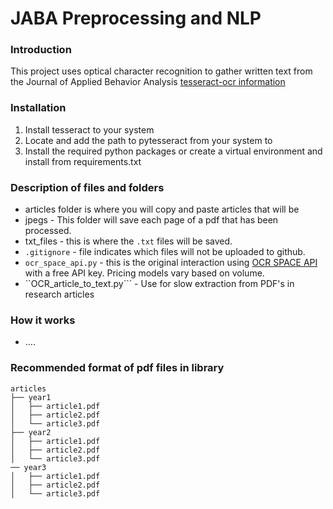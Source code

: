 # JABA Preprocessing and NLP
### Introduction

This project uses optical character recognition to gather written text from the Journal of Applied Behavior Analysis
[tesseract-ocr information](https://github.com/tesseract-ocr/tesseract/wiki)

### Installation
1. Install tesseract to your system
2. Locate and add the path to pytesseract from your system to 
3. Install the required python packages or create a virtual environment and install from requirements.txt

### Description of files and folders
* articles folder is where you will copy and paste articles that will be 
* jpegs - This folder will save each page of a pdf that has been processed. 
* txt_files - this is where the ```.txt``` files will be saved. 
* ```.gitignore``` - file indicates which files will not be uploaded to github.
* ```ocr_space_api.py``` - this is the original interaction using [OCR SPACE API](https://ocr.space/OCRAPI) with a free API key. Pricing models vary based on volume.
* ``OCR_article_to_text.py``` - Use for slow extraction from PDF's in research articles
### How it works
* ....

### Recommended format of pdf files in library
```
articles
├── year1
│   ├── article1.pdf
│   ├── article2.pdf
│   └── article3.pdf
├── year2
│   ├── article1.pdf
│   ├── article2.pdf
│   └── article3.pdf
── year3
│   ├── article1.pdf
│   ├── article2.pdf
│   └── article3.pdf
```
